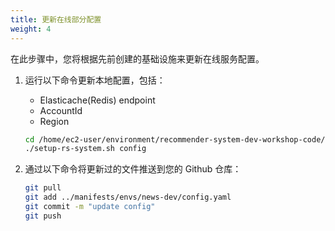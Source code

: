 ```yaml
---
title: 更新在线部分配置
weight: 4
---
```


在此步骤中，您将根据先前创建的基础设施来更新在线服务配置。

1. 运行以下命令更新本地配置，包括：
    - Elasticache(Redis) endpoint
    - AccountId
    - Region

    ```sh
    cd /home/ec2-user/environment/recommender-system-dev-workshop-code/scripts
    ./setup-rs-system.sh config
    ```

3. 通过以下命令将更新过的文件推送到您的 Github 仓库：

    ```sh
    git pull
    git add ../manifests/envs/news-dev/config.yaml
    git commit -m "update config"
    git push
    ```